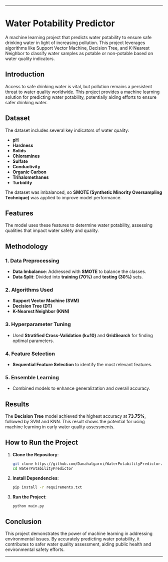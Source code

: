 

---

# Water Potability Predictor

A machine learning project that predicts water potability to ensure safe drinking water in light of increasing pollution. This project leverages algorithms like Support Vector Machine, Decision Tree, and K-Nearest Neighbor to classify water samples as potable or non-potable based on water quality indicators.

## Introduction
Access to safe drinking water is vital, but pollution remains a persistent threat to water quality worldwide. This project provides a machine learning solution for predicting water potability, potentially aiding efforts to ensure safer drinking water.

## Dataset
The dataset includes several key indicators of water quality:
- **pH**
- **Hardness**
- **Solids**
- **Chloramines**
- **Sulfate**
- **Conductivity**
- **Organic Carbon**
- **Trihalomethanes**
- **Turbidity**

The dataset was imbalanced, so **SMOTE (Synthetic Minority Oversampling Technique)** was applied to improve model performance.

## Features
The model uses these features to determine water potability, assessing qualities that impact water safety and quality.

## Methodology

### 1. Data Preprocessing
   - **Data Imbalance**: Addressed with **SMOTE** to balance the classes.
   - **Data Split**: Divided into **training (70%)** and **testing (30%)** sets.

### 2. Algorithms Used
   - **Support Vector Machine (SVM)**
   - **Decision Tree (DT)**
   - **K-Nearest Neighbor (KNN)**

### 3. Hyperparameter Tuning
   - Used **Stratified Cross-Validation (k=10)** and **GridSearch** for finding optimal parameters.

### 4. Feature Selection
   - **Sequential Feature Selection** to identify the most relevant features.

### 5. Ensemble Learning
   - Combined models to enhance generalization and overall accuracy.

## Results
The **Decision Tree** model achieved the highest accuracy at **73.75%**, followed by SVM and KNN. This result shows the potential for using machine learning in early water quality assessments.

## How to Run the Project

1. **Clone the Repository**:
   ```bash
   git clone https://github.com/Danahalgarni/WaterPotabilityPredictor.git
   cd WaterPotabilityPredictor
   ```

2. **Install Dependencies**:
   ```bash
   pip install -r requirements.txt
   ```

3. **Run the Project**:
   ```bash
   python main.py
   ```

## Conclusion
This project demonstrates the power of machine learning in addressing environmental issues. By accurately predicting water potability, it contributes to safer water quality assessment, aiding public health and environmental safety efforts.

---
